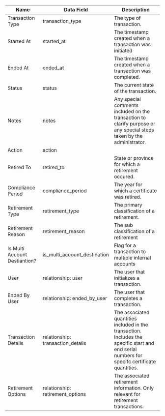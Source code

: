| Name                          | Data Field                        | Description                                                                                                                                   |
|-------------------------------|-----------------------------------|-----------------------------------------------------------------------------------------------------------------------------------------------|
| Transaction Type              | transaction_type                  | The type of transaction.                                                                                                                      |
| Started At                    | started_at                        | The timestamp created when a transaction was initiated                                                                                        |
| Ended At                      | ended_at                          | The timestamp created when a transaction was completed.                                                                                       |
| Status                        | status                            | The current state of the transaction.                                                                                                         |
| Notes                         | notes                             | Any special comments included on the transaction to clarify purpose or any special steps taken by the administrator.                          |
| Action                        | action                            |                                                                                                                                               |
| Retired To                    | retired_to                        | State or province for which a retirement occured.                                                                                             |
| Compliance Period             | compliance_period                 | The year for which a certificate was retired.                                                                                                 |
| Retirement Type               | retirement_type                   | The primary classification of a retirement.                                                                                                   |
| Retirement Reason             | retirement_reason                 | The sub classification of a retirement                                                                                                        |
| Is Multi Account Destiantion? | is_multi_account_destination      | Flag for a transaction to multiple internal accounts                                                                                          |
| User                          | relationship: user                | The user that initializes a transaction.                                                                                                      |
| Ended By User                 | relationship: ended_by_user       | The user that completes a transaction.                                                                                                        |
| Transaction Details           | relationship: transaction_details | The associated quantities included in the transaction. Includes the specific start and end serial numbers for specifc certificate quantities. |
| Retirement Options            | relationship: retirement_options  | The associated retirement information. Only relevant for retirement transactions.                                                             |
